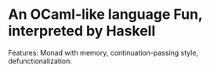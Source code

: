 # An OCaml-like language Fun, interpreted by Haskell
Features: Monad with memory, continuation-passing style, defunctionalization.  